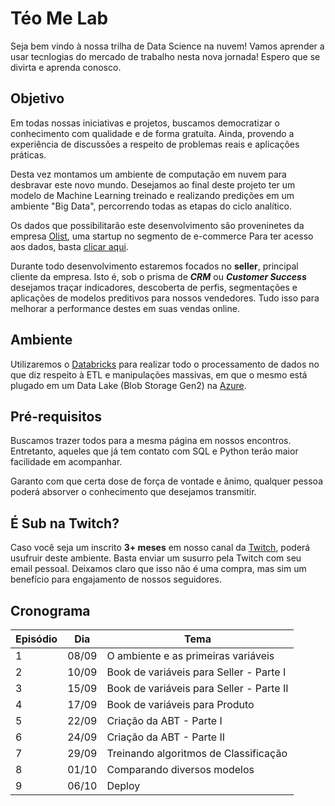 # Téo Me Lab

Seja bem vindo à nossa trilha de Data Science na nuvem! Vamos aprender a usar tecnlogias do mercado de trabalho nesta nova jornada! Espero que se divirta e aprenda conosco.

## Objetivo

Em todas nossas iniciativas e projetos, buscamos democratizar o conhecimento com qualidade e de forma gratuíta. Ainda, provendo a experiência de discussões a respeito de problemas reais e aplicações práticas. 

Desta vez montamos um ambiente de computação em nuvem para desbravar este novo mundo. Desejamos ao final deste projeto ter um modelo de Machine Learning treinado e realizando predições em um ambiente "Big Data", percorrendo todas as etapas do ciclo analítico. 

Os dados que possibilitarão este desenvolvimento são proveninetes da empresa [Olist](https://olist.com/), uma startup no segmento de e-commerce Para ter acesso aos dados, basta [clicar aqui](https://www.kaggle.com/olistbr/brazilian-ecommerce).

Durante todo desenvolvimento estaremos focados no **seller**, principal cliente da empresa. Isto é, sob o prisma de **_CRM_** ou **_Customer Success_** desejamos traçar indicadores, descoberta de perfis, segmentações e aplicações de modelos preditivos para nossos vendedores. Tudo isso para melhorar a performance destes em suas vendas online.

## Ambiente

Utilizaremos o [Databricks](https://databricks.com/) para realizar todo o processamento de dados no que diz respeito à ETL e manipulações massivas, em que o mesmo está plugado em um Data Lake (Blob Storage Gen2) na [Azure](https://azure.microsoft.com/pt-br/).

## Pré-requisitos

Buscamos trazer todos para a mesma página em nossos encontros. Entretanto, aqueles que já tem contato com SQL e Python terão maior facilidade em acompanhar. 

Garanto com que certa dose de força de vontade e ânimo, qualquer pessoa poderá absorver o conhecimento que desejamos transmitir.

## É Sub na Twitch?

Caso você seja um inscrito **3+ meses** em nosso canal da [Twitch](https://www.twitch.tv/teomewhy), poderá usufruir deste ambiente. Basta enviar um susurro pela Twitch com seu email pessoal. Deixamos claro que isso não é uma compra, mas sim um benefício para engajamento de nossos seguidores.

## Cronograma

|Episódio|Dia|Tema|
|---|---|---|
|1| 08/09 | O ambiente e as primeiras variáveis |
|2| 10/09 | Book de variáveis para Seller - Parte I |
|3| 15/09 | Book de variáveis para Seller - Parte II |
|4| 17/09 | Book de variáveis para Produto |
|5| 22/09 | Criação da ABT - Parte I |
|6| 24/09 | Criação da ABT - Parte II |
|7| 29/09 | Treinando algoritmos de Classificação |
|8| 01/10 | Comparando diversos modelos |
|9| 06/10 | Deploy |
